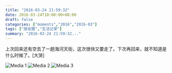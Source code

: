 ```yaml
---
title: "2016-03-24 21:59:32"
date: 2016-03-24T10:00:00+08:00
draft: false
categories: ["moments","2016","2016-03"]
tags: ["朋友圈","生活记录"]
summary: "2016-03-24 21:59:32..."
---
```


上次回来还有空去了一趟海河天街，这次很快又要走了。下次再回来，就不知道是什么时候了。[大哭]

![Media 1](/Moments/photos/2016-03-24/201603242159320.jpg)
![Media 2](/Moments/photos/2016-03-24/201603242159321.jpg)
![Media 3](/Moments/photos/2016-03-24/201603242159322.jpg)

